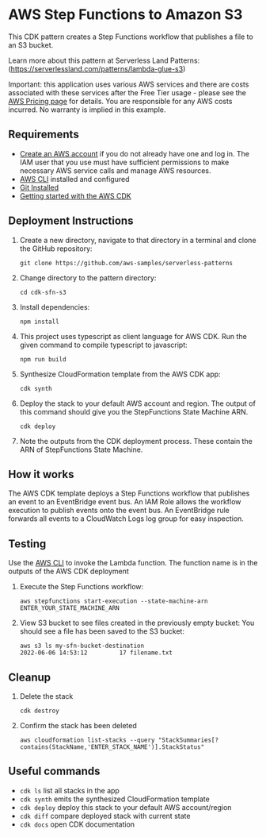 # AWS Step Functions to Amazon S3

This CDK  pattern creates a Step Functions workflow that publishes a file to an S3 bucket.

Learn more about this pattern at Serverless Land Patterns: (https://serverlessland.com/patterns/lambda-glue-s3)

Important: this application uses various AWS services and there are costs associated with these services after the Free Tier usage - please see the [AWS Pricing page](https://aws.amazon.com/pricing/) for details. You are responsible for any AWS costs incurred. No warranty is implied in this example.

## Requirements

* [Create an AWS account](https://portal.aws.amazon.com/gp/aws/developer/registration/index.html) if you do not already have one and log in. The IAM user that you use must have sufficient permissions to make necessary AWS service calls and manage AWS resources.
* [AWS CLI](https://docs.aws.amazon.com/cli/latest/userguide/install-cliv2.html) installed and configured
* [Git Installed](https://git-scm.com/book/en/v2/Getting-Started-Installing-Git)
* [Getting started with the AWS CDK](https://docs.aws.amazon.com/cdk/v2/guide/getting_started.html)

## Deployment Instructions

 1. Create a new directory, navigate to that directory in a terminal and clone the GitHub repository:
    ``` 
    git clone https://github.com/aws-samples/serverless-patterns
    ```
 2. Change directory to the pattern directory:
     ```
     cd cdk-sfn-s3
     ```
 3. Install dependencies: 
     ```
     npm install
     ```
 4. This project uses typescript as client language for AWS CDK. Run the given command to compile typescript to javascript:
     ```
     npm run build
     ```
 5. Synthesize CloudFormation template from the AWS CDK app:
     ```
     cdk synth
     ```
 6. Deploy the stack to your default AWS account and region. The output of this command should give you the StepFunctions State Machine ARN.
     ```
     cdk deploy
     ```
 8. Note the outputs from the CDK deployment process. These contain the ARN of StepFunctions State Machine.

## How it works

The AWS CDK  template deploys a Step Functions workflow that publishes an event to an EventBridge event bus. 
An IAM Role allows the workflow execution to publish events onto the event bus. 
An EventBridge rule forwards all events to a CloudWatch Logs log group for easy inspection.

## Testing

Use the [AWS CLI](https://docs.aws.amazon.com/cli/latest/userguide/install-cliv2.html) to invoke the Lambda function. The function name is in the outputs of the AWS CDK deployment

 1. Execute the Step Functions workflow:
    ```
    aws stepfunctions start-execution --state-machine-arn ENTER_YOUR_STATE_MACHINE_ARN
    ```
 2. View S3 bucket to see files created in the previously empty bucket: You should see a file has been saved to the S3 bucket:
     ```
     aws s3 ls my-sfn-bucket-destination
     2022-06-06 14:53:12         17 filename.txt
     ```
 
## Cleanup

 1. Delete the stack
    ```
    cdk destroy
    ```
 2. Confirm the stack has been deleted
    ```
    aws cloudformation list-stacks --query "StackSummaries[?contains(StackName,'ENTER_STACK_NAME')].StackStatus"
    ```
 
## Useful commands

 * `cdk ls`          list all stacks in the app
 * `cdk synth`       emits the synthesized CloudFormation template
 * `cdk deploy`      deploy this stack to your default AWS account/region
 * `cdk diff`        compare deployed stack with current state
 * `cdk docs`        open CDK documentation